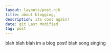 ```yaml
---
layout: layouts/post.njk
title: about blogging,
description: its cool again!
date: git Last Modified
tag: post
---
```


blah blah blah im a blog post!
blah song singing